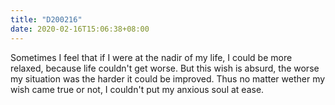 ```yaml
---
title: "D200216"
date: 2020-02-16T15:06:38+08:00
---
```

Sometimes I feel that if I were at the nadir of my life, I could be more relaxed, because life couldn't get worse. But this wish is absurd, the worse my situation was the harder it could be improved. Thus no matter wether my wish came true or not, I couldn't put my anxious soul at ease.